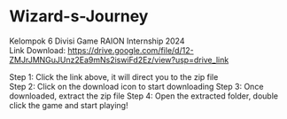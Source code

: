 # Wizard-s-Journey
 Kelompok 6 Divisi Game RAION Internship 2024        
Link Download: https://drive.google.com/file/d/12-ZMJrJMNGuJUnz2Ea9mNs2iswiFd2Ez/view?usp=drive_link

Step 1: Click the link above, it will direct you to the zip file    
Step 2: Click on the download icon to start downloading
Step 3: Once downloaded, extract the zip file
Step 4: Open the extracted folder, double click the game and start playing!
